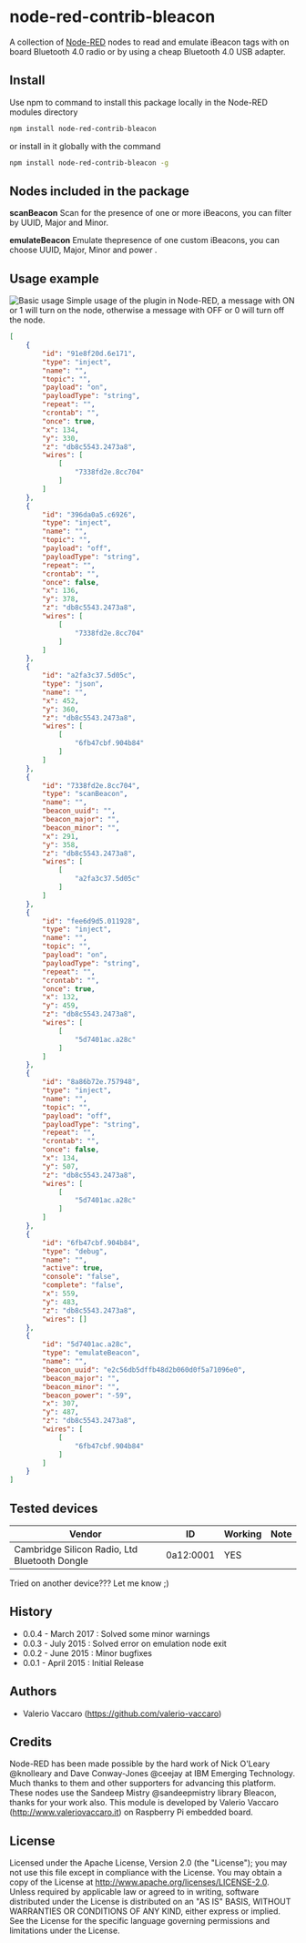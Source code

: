 # node-red-contrib-bleacon
A collection of [Node-RED](http://nodered.org) nodes to read and emulate iBeacon tags with on board Bluetooth 4.0 radio or by using a cheap Bluetooth 4.0 USB adapter.

## Install
Use npm to command to install this package locally in the Node-RED modules directory
```bash
npm install node-red-contrib-bleacon
```
or install in it globally with the command
```bash
npm install node-red-contrib-bleacon -g
```

## Nodes included in the package
**scanBeacon** Scan for the presence of one or more iBeacons, you can filter by UUID, Major and Minor.

**emulateBeacon** Emulate thepresence of one custom iBeacons, you can choose UUID, Major, Minor and power .

## Usage example
![Basic usage](https://github.com/valerio-vaccaro/node-red-contrib-bleacon/blob/master/node-red-contrib-bleacon_example.png)
Simple usage of the plugin in Node-RED, a message with ON or 1 will turn on the node, otherwise a message with OFF or 0 will turn off the node.
```json
[
    {
        "id": "91e8f20d.6e171",
        "type": "inject",
        "name": "",
        "topic": "",
        "payload": "on",
        "payloadType": "string",
        "repeat": "",
        "crontab": "",
        "once": true,
        "x": 134,
        "y": 330,
        "z": "db8c5543.2473a8",
        "wires": [
            [
                "7338fd2e.8cc704"
            ]
        ]
    },
    {
        "id": "396da0a5.c6926",
        "type": "inject",
        "name": "",
        "topic": "",
        "payload": "off",
        "payloadType": "string",
        "repeat": "",
        "crontab": "",
        "once": false,
        "x": 136,
        "y": 378,
        "z": "db8c5543.2473a8",
        "wires": [
            [
                "7338fd2e.8cc704"
            ]
        ]
    },
    {
        "id": "a2fa3c37.5d05c",
        "type": "json",
        "name": "",
        "x": 452,
        "y": 360,
        "z": "db8c5543.2473a8",
        "wires": [
            [
                "6fb47cbf.904b84"
            ]
        ]
    },
    {
        "id": "7338fd2e.8cc704",
        "type": "scanBeacon",
        "name": "",
        "beacon_uuid": "",
        "beacon_major": "",
        "beacon_minor": "",
        "x": 291,
        "y": 358,
        "z": "db8c5543.2473a8",
        "wires": [
            [
                "a2fa3c37.5d05c"
            ]
        ]
    },
    {
        "id": "fee6d9d5.011928",
        "type": "inject",
        "name": "",
        "topic": "",
        "payload": "on",
        "payloadType": "string",
        "repeat": "",
        "crontab": "",
        "once": true,
        "x": 132,
        "y": 459,
        "z": "db8c5543.2473a8",
        "wires": [
            [
                "5d7401ac.a28c"
            ]
        ]
    },
    {
        "id": "8a86b72e.757948",
        "type": "inject",
        "name": "",
        "topic": "",
        "payload": "off",
        "payloadType": "string",
        "repeat": "",
        "crontab": "",
        "once": false,
        "x": 134,
        "y": 507,
        "z": "db8c5543.2473a8",
        "wires": [
            [
                "5d7401ac.a28c"
            ]
        ]
    },
    {
        "id": "6fb47cbf.904b84",
        "type": "debug",
        "name": "",
        "active": true,
        "console": "false",
        "complete": "false",
        "x": 559,
        "y": 483,
        "z": "db8c5543.2473a8",
        "wires": []
    },
    {
        "id": "5d7401ac.a28c",
        "type": "emulateBeacon",
        "name": "",
        "beacon_uuid": "e2c56db5dffb48d2b060d0f5a71096e0",
        "beacon_major": "",
        "beacon_minor": "",
        "beacon_power": "-59",
        "x": 307,
        "y": 487,
        "z": "db8c5543.2473a8",
        "wires": [
            [
                "6fb47cbf.904b84"
            ]
        ]
    }
]
```

## Tested devices

| Vendor                                               | ID        | Working | Note                                                 |
|------------------------------------------------------|-----------|---------|------------------------------------------------------|
| Cambridge Silicon Radio, Ltd Bluetooth Dongle        | 0a12:0001 | YES     |                                                      |

Tried on another device??? Let me know ;)

## History
- 0.0.4 - March 2017 : Solved some minor warnings
- 0.0.3 - July 2015 : Solved error on emulation node exit
- 0.0.2 - June 2015 : Minor bugfixes
- 0.0.1 - April 2015 : Initial Release

## Authors
* Valerio Vaccaro (https://github.com/valerio-vaccaro)

## Credits
Node-RED has been made possible by the hard work of Nick O'Leary @knolleary and Dave Conway-Jones @ceejay at IBM Emerging Technology. Much thanks to them and other supporters for advancing this platform.
These nodes use the Sandeep Mistry @sandeepmistry library Bleacon, thanks for your work also.
This module is developed by Valerio Vaccaro (http://www.valeriovaccaro.it) on Raspberry Pi embedded board.

## License
Licensed under the Apache License, Version 2.0 (the "License"); you may not use this file except in compliance with the License. You may obtain a copy of the License at http://www.apache.org/licenses/LICENSE-2.0. Unless required by applicable law or agreed to in writing, software distributed under the License is distributed on an "AS IS" BASIS, WITHOUT WARRANTIES OR CONDITIONS OF ANY KIND, either express or implied. See the License for the specific language governing permissions and limitations under the License.

